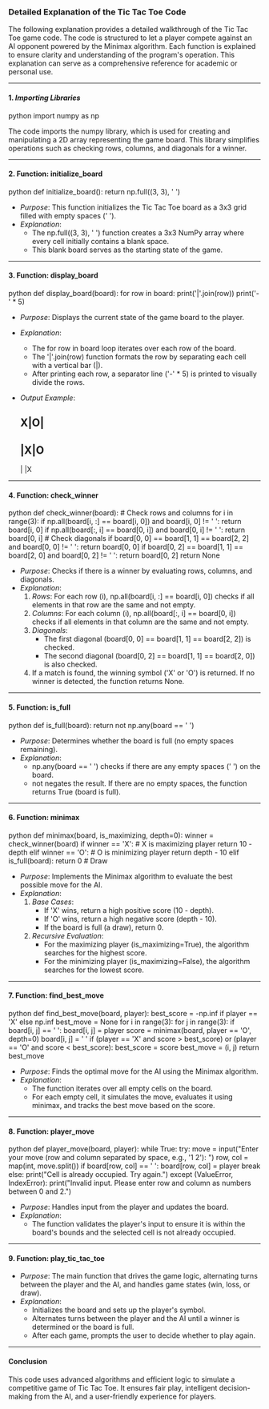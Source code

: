 ### Detailed Explanation of the Tic Tac Toe Code

The following explanation provides a detailed walkthrough of the Tic Tac Toe game code. The code is structured to let a player compete against an AI opponent powered by the Minimax algorithm. Each function is explained to ensure clarity and understanding of the program's operation. This explanation can serve as a comprehensive reference for academic or personal use.

---

#### 1. *Importing Libraries*
python
import numpy as np

The code imports the numpy library, which is used for creating and manipulating a 2D array representing the game board. This library simplifies operations such as checking rows, columns, and diagonals for a winner.

---

#### 2. **Function: initialize_board**
python
def initialize_board():
    return np.full((3, 3), ' ')

- *Purpose*: This function initializes the Tic Tac Toe board as a 3x3 grid filled with empty spaces (' ').
- *Explanation*: 
  - The np.full((3, 3), ' ') function creates a 3x3 NumPy array where every cell initially contains a blank space.
  - This blank board serves as the starting state of the game.

---

#### 3. **Function: display_board**
python
def display_board(board):
    for row in board:
        print('|'.join(row))
        print('-' * 5)

- *Purpose*: Displays the current state of the game board to the player.
- *Explanation*:
  - The for row in board loop iterates over each row of the board.
  - The '|'.join(row) function formats the row by separating each cell with a vertical bar (|).
  - After printing each row, a separator line ('-' * 5) is printed to visually divide the rows.
- *Output Example*:
  
  X|O| 
  -----
   |X|O
  -----
   | |X
  

---

#### 4. **Function: check_winner**
python
def check_winner(board):
    # Check rows and columns
    for i in range(3):
        if np.all(board[i, :] == board[i, 0]) and board[i, 0] != ' ':
            return board[i, 0]
        if np.all(board[:, i] == board[0, i]) and board[0, i] != ' ':
            return board[0, i]
    # Check diagonals
    if board[0, 0] == board[1, 1] == board[2, 2] and board[0, 0] != ' ':
        return board[0, 0]
    if board[0, 2] == board[1, 1] == board[2, 0] and board[0, 2] != ' ':
        return board[0, 2]
    return None

- *Purpose*: Checks if there is a winner by evaluating rows, columns, and diagonals.
- *Explanation*:
  1. *Rows*: For each row (i), np.all(board[i, :] == board[i, 0]) checks if all elements in that row are the same and not empty.
  2. *Columns*: For each column (i), np.all(board[:, i] == board[0, i]) checks if all elements in that column are the same and not empty.
  3. *Diagonals*:
      - The first diagonal (board[0, 0] == board[1, 1] == board[2, 2]) is checked.
      - The second diagonal (board[0, 2] == board[1, 1] == board[2, 0]) is also checked.
  4. If a match is found, the winning symbol ('X' or 'O') is returned. If no winner is detected, the function returns None.

---

#### 5. **Function: is_full**
python
def is_full(board):
    return not np.any(board == ' ')

- *Purpose*: Determines whether the board is full (no empty spaces remaining).
- *Explanation*:
  - np.any(board == ' ') checks if there are any empty spaces (' ') on the board.
  - not negates the result. If there are no empty spaces, the function returns True (board is full).

---

#### 6. **Function: minimax**
python
def minimax(board, is_maximizing, depth=0):
    winner = check_winner(board)
    if winner == 'X':  # X is maximizing player
        return 10 - depth
    elif winner == 'O':  # O is minimizing player
        return depth - 10
    elif is_full(board):
        return 0  # Draw

- *Purpose*: Implements the Minimax algorithm to evaluate the best possible move for the AI.
- *Explanation*:
  1. *Base Cases*:
      - If 'X' wins, return a high positive score (10 - depth).
      - If 'O' wins, return a high negative score (depth - 10).
      - If the board is full (a draw), return 0.
  2. *Recursive Evaluation*:
      - For the maximizing player (is_maximizing=True), the algorithm searches for the highest score.
      - For the minimizing player (is_maximizing=False), the algorithm searches for the lowest score.

---

#### 7. **Function: find_best_move**
python
def find_best_move(board, player):
    best_score = -np.inf if player == 'X' else np.inf
    best_move = None
    for i in range(3):
        for j in range(3):
            if board[i, j] == ' ':
                board[i, j] = player
                score = minimax(board, player == 'O', depth=0)
                board[i, j] = ' '
                if (player == 'X' and score > best_score) or (player == 'O' and score < best_score):
                    best_score = score
                    best_move = (i, j)
    return best_move

- *Purpose*: Finds the optimal move for the AI using the Minimax algorithm.
- *Explanation*:
  - The function iterates over all empty cells on the board.
  - For each empty cell, it simulates the move, evaluates it using minimax, and tracks the best move based on the score.

---

#### 8. **Function: player_move**
python
def player_move(board, player):
    while True:
        try:
            move = input("Enter your move (row and column separated by space, e.g., '1 2'): ")
            row, col = map(int, move.split())
            if board[row, col] == ' ':
                board[row, col] = player
                break
            else:
                print("Cell is already occupied. Try again.")
        except (ValueError, IndexError):
            print("Invalid input. Please enter row and column as numbers between 0 and 2.")

- *Purpose*: Handles input from the player and updates the board.
- *Explanation*:
  - The function validates the player's input to ensure it is within the board's bounds and the selected cell is not already occupied.

---

#### 9. **Function: play_tic_tac_toe**
- *Purpose*: The main function that drives the game logic, alternating turns between the player and the AI, and handles game states (win, loss, or draw).
- *Explanation*:
  - Initializes the board and sets up the player's symbol.
  - Alternates turns between the player and the AI until a winner is determined or the board is full.
  - After each game, prompts the user to decide whether to play again.

---

#### Conclusion
This code uses advanced algorithms and efficient logic to simulate a competitive game of Tic Tac Toe. It ensures fair play, intelligent decision-making from the AI, and a user-friendly experience for players.
